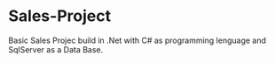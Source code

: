 # Sales-Project
Basic Sales Projec build in .Net with C# as programming lenguage and SqlServer as a Data Base.
